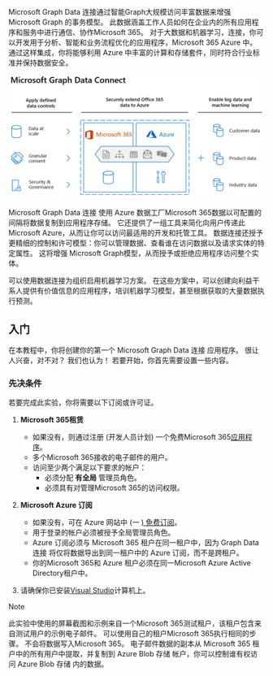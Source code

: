 <!-- markdownlint-disable MD002 MD041 -->

Microsoft Graph Data 连接通过智能Graph大规模访问丰富数据来增强 Microsoft Graph 的事务模型。 此数据涵盖工作人员如何在企业内的所有应用程序和服务中进行通信、协作Microsoft 365。 对于大数据和机器学习，连接，你可以开发用于分析、智能和业务流程优化的应用程序，Microsoft 365 Azure 中。 通过这样集成，你将能够利用 Azure 中丰富的计算和存储套件，同时符合行业标准并保持数据安全。

![此图说明了将数据Microsoft 365 Azure 云中以及输出数据之间应用的数据控件。](images/data-connect-mgdc-capabilities.png)

Microsoft Graph Data 连接 使用 Azure 数据工厂Microsoft 365数据以可配置的间隔将数据复制到应用程序存储。 它还提供了一组工具来简化向用户传递此Microsoft Azure，从而让你可以访问最适用的开发和托管工具。 数据连接还授予更精细的控制和许可模型：你可以管理数据、查看谁在访问数据以及请求实体的特定属性。 这将增强 Microsoft Graph模型，从而授予或拒绝应用程序访问整个实体。

可以使用数据连接为组织启用机器学习方案。 在这些方案中，可以创建向利益干系人提供有价值信息的应用程序，培训机器学习模型，甚至根据获取的大量数据执行预测。

## <a name="get-started"></a>入门

在本教程中，你将创建你的第一个 Microsoft Graph Data 连接 应用程序。 很让人兴奋，对不对？ 我们也认为！ 若要开始，你首先需要设置一些内容。

### <a name="prerequisites"></a>先决条件

若要完成此实验，你将需要以下订阅或许可证。

1. **Microsoft 365租赁**
  
   - 如果没有，则通过注册 (开发人员计划) 一个免费Microsoft 365[应用程序](https://developer.microsoft.com/microsoft-365/dev-program)。
   - 多个Microsoft 365接收的电子邮件的用户。
   - 访问至少两个满足以下要求的帐户：
      - 必须分配 **有全局** 管理员角色。
      - 必须具有对管理Microsoft 365的访问权限。

1. **Microsoft Azure 订阅**
  
   - 如果没有，可在 Azure 网站中 (一 [) 免费订阅](https://azure.microsoft.com/free/)。
   - 用于登录的帐户必须被授予全局管理员角色。 
   - Azure 订阅必须与 Microsoft 365 租户在同一租户中，因为 Graph Data 连接 将仅将数据导出到同一租户中的 Azure 订阅，而不是跨租户。
   - 你的Microsoft 365和 Azure 租户必须在同一Microsoft Azure Active Directory租户中。

1. 请确保你已安装[Visual Studio](https://visualstudio.microsoft.com/vs/)计算机上。

> [!NOTE]
> 此实验中使用的屏幕截图和示例来自一个Microsoft 365测试租户，该租户包含来自测试用户的示例电子邮件。 可以使用自己的租户Microsoft 365执行相同的步骤。 不会将数据写入Microsoft 365。 电子邮件数据的副本从 Microsoft 365 租户中的所有用户中提取，并复制到 Azure Blob 存储 帐户，你可以控制谁有权访问 Azure Blob 存储 内的数据。

